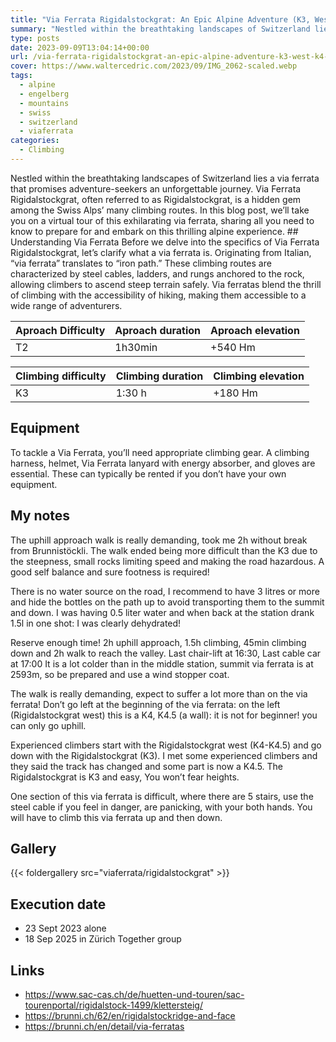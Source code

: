 ```yaml
---
title: "Via Ferrata Rigidalstockgrat: An Epic Alpine Adventure (K3, West K4 – K4.5 )"
summary: "Nestled within the breathtaking landscapes of Switzerland lies a via ferrata that promises adventure-seekers an unforgettable journey. Via Ferrata Rigidalstockgrat, often referred to as Rigidalstockgrat, is a hidden gem among the Swiss Alps many climbing routes."
type: posts
date: 2023-09-09T13:04:14+00:00
url: /via-ferrata-rigidalstockgrat-an-epic-alpine-adventure-k3-west-k4-k4-5/
cover: https://www.waltercedric.com/2023/09/IMG_2062-scaled.webp
tags:
  - alpine
  - engelberg
  - mountains
  - swiss
  - switzerland
  - viaferrata
categories:
  - Climbing
---
```

Nestled within the breathtaking landscapes of Switzerland lies a via ferrata that promises adventure-seekers an unforgettable journey. Via Ferrata Rigidalstockgrat, often referred to as Rigidalstockgrat, is a hidden gem among the Swiss Alps’ many climbing routes. In this blog post, we’ll take you on a virtual tour of this exhilarating via ferrata, sharing all you need to know to prepare for and embark on this thrilling alpine experience. ## Understanding Via Ferrata  Before we delve into the specifics of Via Ferrata Rigidalstockgrat, let’s clarify what a via ferrata is. Originating from Italian, “via ferrata” translates to “iron path.” These climbing routes are characterized by steel cables, ladders, and rungs anchored to the rock, allowing climbers to ascend steep terrain safely. Via ferratas blend the thrill of climbing with the accessibility of hiking, making them accessible to a wide range of adventurers.

|Aproach Difficulty|Aproach duration|Aproach elevation|
|:----|:----|:----|
| T2 | 1h30min | +540 Hm |

|Climbing difficulty|Climbing duration|Climbing elevation|
|:----|:----|:----|
| K3 | 1:30 h| +180 Hm |

## Equipment

To tackle a Via Ferrata, you’ll need appropriate climbing gear. A climbing harness, helmet, Via Ferrata lanyard with energy absorber, and gloves are essential. These can typically be rented if you don’t have your own equipment.

## My notes

The uphill approach walk is really demanding, took me 2h without break from Brunnistöckli. The walk ended being more difficult than the K3 due to the steepness, small rocks limiting speed and making the road hazardous. A good self balance and sure footness is required!

There is no water source on the road, I recommend to have 3 litres or more and hide the bottles on the path up to avoid transporting them to the summit and down. I was having 0.5 liter water and when back at the station drank 1.5l in one shot: I was clearly dehydrated!

Reserve enough time! 2h uphill approach, 1.5h climbing, 45min climbing down and 2h walk to reach the valley. Last chair-lift at 16:30, Last cable car at 17:00 It is a lot colder than in the middle station, summit via ferrata is at 2593m, so be prepared and use a wind stopper coat.

The walk is really demanding, expect to suffer a lot more than on the via ferrata! Don’t go left at the beginning of the via ferrata: on the left (Rigidalstockgrat west) this is a K4, K4.5 (a wall): it is not for beginner! you can only go uphill.

Experienced climbers start with the Rigidalstockgrat west (K4-K4.5) and go down with the Rigidalstockgrat (K3). I met some experienced climbers and they said the track has changed and some part is now a K4.5. The Rigidalstockgrat is K3 and easy, You won’t fear heights.

One section of this via ferrata is difficult, where there are 5 stairs, use the steel cable if you feel in danger, are panicking, with your both hands. You will have to climb this via ferrata up and then down.

## Gallery

{{< foldergallery src="viaferrata/rigidalstockgrat" >}}

## Execution date

* 23 Sept 2023 alone
* 18 Sep 2025 in Zürich Together group

## Links

* https://www.sac-cas.ch/de/huetten-und-touren/sac-tourenportal/rigidalstock-1499/klettersteig/
* https://brunni.ch/62/en/rigidalstockridge-and-face
* https://brunni.ch/en/detail/via-ferratas